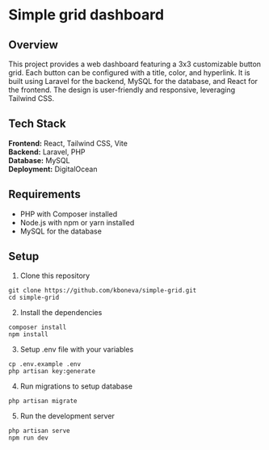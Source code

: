 # Simple grid dashboard


## Overview
This project provides a web dashboard featuring a 3x3 customizable button grid. Each button can be configured with a title, color, and hyperlink. It is built using Laravel for the backend, MySQL for the database, and React for the frontend. The design is user-friendly and responsive, leveraging Tailwind CSS. 


## Tech Stack
**Frontend:** React, Tailwind CSS, Vite  
**Backend:** Laravel, PHP  
**Database:** MySQL  
**Deployment:** DigitalOcean


## Requirements
- PHP with Composer installed
- Node.js with npm or yarn installed
- MySQL for the database


## Setup
1. Clone this repository
```
git clone https://github.com/kboneva/simple-grid.git
cd simple-grid
```

2. Install the dependencies
```
composer install
npm install
```

3. Setup .env file with your variables
```
cp .env.example .env
php artisan key:generate
```

4. Run migrations to setup database
```
php artisan migrate
```

5. Run the development server
```
php artisan serve
npm run dev
```